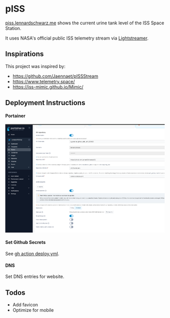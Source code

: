 # pISS

[piss.lennardschwarz.me](piss.lennardschwarz.me) shows the current urine tank level of the ISS Space Station.

It uses NASA's official public ISS telemetry stream via [Lightstreamer](https://lightstreamer.com/).

## Inspirations

This project was inspired by:

- https://github.com/Jaennaet/pISSStream
- https://www.telemetry.space/
- https://iss-mimic.github.io/Mimic/

## Deployment Instructions

#### Portainer

![Portainer deployment stack settings](assets/deployment.png)

#### Set Github Secrets

See [gh action deploy.yml](.github/workflows/deploy.yml).

#### DNS

Set DNS entries for website.

## Todos

- Add favicon
- Optimize for mobile
